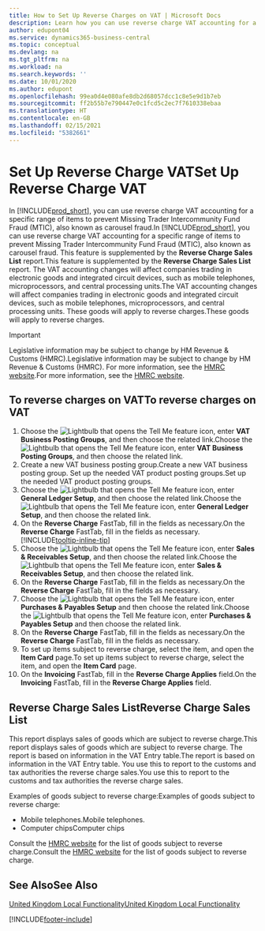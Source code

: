 ```yaml
---
title: How to Set Up Reverse Charges on VAT | Microsoft Docs
description: Learn how you can use reverse charge VAT accounting for a specific range of items to prevent Missing Trader Intercommunity Fund Fraud (MTIC).
author: edupont04
ms.service: dynamics365-business-central
ms.topic: conceptual
ms.devlang: na
ms.tgt_pltfrm: na
ms.workload: na
ms.search.keywords: ''
ms.date: 10/01/2020
ms.author: edupont
ms.openlocfilehash: 99ea0d4e080afe8db2d68057dcc1c8e5e9d1b7eb
ms.sourcegitcommit: ff2b55b7e790447e0c1fcd5c2ec7f7610338ebaa
ms.translationtype: HT
ms.contentlocale: en-GB
ms.lasthandoff: 02/15/2021
ms.locfileid: "5382661"
---
```

# <a name="set-up-reverse-charge-vat"></a><span data-ttu-id="9016b-103">Set Up Reverse Charge VAT</span><span class="sxs-lookup"><span data-stu-id="9016b-103">Set Up Reverse Charge VAT</span></span>
<span data-ttu-id="9016b-104">In [!INCLUDE[prod_short](../../includes/prod_short.md)], you can use reverse charge VAT accounting for a specific range of items to prevent Missing Trader Intercommunity Fund Fraud (MTIC), also known as carousel fraud.</span><span class="sxs-lookup"><span data-stu-id="9016b-104">In [!INCLUDE[prod_short](../../includes/prod_short.md)], you can use reverse charge VAT accounting for a specific range of items to prevent Missing Trader Intercommunity Fund Fraud (MTIC), also known as carousel fraud.</span></span> <span data-ttu-id="9016b-105">This feature is supplemented by the **Reverse Charge Sales List** report.</span><span class="sxs-lookup"><span data-stu-id="9016b-105">This feature is supplemented by the **Reverse Charge Sales List** report.</span></span> <span data-ttu-id="9016b-106">The VAT accounting changes will affect companies trading in electronic goods and integrated circuit devices, such as mobile telephones, microprocessors, and central processing units.</span><span class="sxs-lookup"><span data-stu-id="9016b-106">The VAT accounting changes will affect companies trading in electronic goods and integrated circuit devices, such as mobile telephones, microprocessors, and central processing units.</span></span> <span data-ttu-id="9016b-107">These goods will apply to reverse charges.</span><span class="sxs-lookup"><span data-stu-id="9016b-107">These goods will apply to reverse charges.</span></span>

> [!IMPORTANT]  
> <span data-ttu-id="9016b-108">Legislative information may be subject to change by HM Revenue & Customs (HMRC).</span><span class="sxs-lookup"><span data-stu-id="9016b-108">Legislative information may be subject to change by HM Revenue & Customs (HMRC).</span></span> <span data-ttu-id="9016b-109">For more information, see the [HMRC website](https://www.gov.uk/government/organisations/hm-revenue-customs).</span><span class="sxs-lookup"><span data-stu-id="9016b-109">For more information, see the [HMRC website](https://www.gov.uk/government/organisations/hm-revenue-customs).</span></span>  

## <a name="to-reverse-charges-on-vat"></a><span data-ttu-id="9016b-110">To reverse charges on VAT</span><span class="sxs-lookup"><span data-stu-id="9016b-110">To reverse charges on VAT</span></span>  

1.  <span data-ttu-id="9016b-111">Choose the ![Lightbulb that opens the Tell Me feature](../../media/ui-search/search_small.png "Tell me what you want to do") icon, enter **VAT Business Posting Groups**, and then choose the related link.</span><span class="sxs-lookup"><span data-stu-id="9016b-111">Choose the ![Lightbulb that opens the Tell Me feature](../../media/ui-search/search_small.png "Tell me what you want to do") icon, enter **VAT Business Posting Groups**, and then choose the related link.</span></span>  
2.  <span data-ttu-id="9016b-112">Create a new VAT business posting group.</span><span class="sxs-lookup"><span data-stu-id="9016b-112">Create a new VAT business posting group.</span></span> <span data-ttu-id="9016b-113">Set up the needed VAT product posting groups.</span><span class="sxs-lookup"><span data-stu-id="9016b-113">Set up the needed VAT product posting groups.</span></span>  
3.  <span data-ttu-id="9016b-114">Choose the ![Lightbulb that opens the Tell Me feature](../../media/ui-search/search_small.png "Tell me what you want to do") icon, enter **General Ledger Setup**, and then choose the related link.</span><span class="sxs-lookup"><span data-stu-id="9016b-114">Choose the ![Lightbulb that opens the Tell Me feature](../../media/ui-search/search_small.png "Tell me what you want to do") icon, enter **General Ledger Setup**, and then choose the related link.</span></span>  
4.  <span data-ttu-id="9016b-115">On the **Reverse Charge** FastTab, fill in the fields as necessary.</span><span class="sxs-lookup"><span data-stu-id="9016b-115">On the **Reverse Charge** FastTab, fill in the fields as necessary.</span></span> [!INCLUDE[tooltip-inline-tip](../../includes/tooltip-inline-tip_md.md)]  
5.  <span data-ttu-id="9016b-116">Choose the ![Lightbulb that opens the Tell Me feature](../../media/ui-search/search_small.png "Tell me what you want to do") icon, enter **Sales & Receivables Setup**, and then choose the related link.</span><span class="sxs-lookup"><span data-stu-id="9016b-116">Choose the ![Lightbulb that opens the Tell Me feature](../../media/ui-search/search_small.png "Tell me what you want to do") icon, enter **Sales & Receivables Setup**, and then choose the related link.</span></span>  
6.  <span data-ttu-id="9016b-117">On the **Reverse Charge** FastTab, fill in the fields as necessary.</span><span class="sxs-lookup"><span data-stu-id="9016b-117">On the **Reverse Charge** FastTab, fill in the fields as necessary.</span></span>
7.  <span data-ttu-id="9016b-118">Choose the ![Lightbulb that opens the Tell Me feature](../../media/ui-search/search_small.png "Tell me what you want to do") icon, enter **Purchases & Payables Setup** and then choose the related link.</span><span class="sxs-lookup"><span data-stu-id="9016b-118">Choose the ![Lightbulb that opens the Tell Me feature](../../media/ui-search/search_small.png "Tell me what you want to do") icon, enter **Purchases & Payables Setup** and then choose the related link.</span></span>  
6.  <span data-ttu-id="9016b-119">On the **Reverse Charge** FastTab, fill in the fields as necessary.</span><span class="sxs-lookup"><span data-stu-id="9016b-119">On the **Reverse Charge** FastTab, fill in the fields as necessary.</span></span>
9. <span data-ttu-id="9016b-120">To set up items subject to reverse charge, select the item, and open the **Item Card** page.</span><span class="sxs-lookup"><span data-stu-id="9016b-120">To set up items subject to reverse charge, select the item, and open the **Item Card** page.</span></span>  
10. <span data-ttu-id="9016b-121">On the **Invoicing** FastTab, fill in the **Reverse Charge Applies** field.</span><span class="sxs-lookup"><span data-stu-id="9016b-121">On the **Invoicing** FastTab, fill in the **Reverse Charge Applies** field.</span></span>  

## <a name="reverse-charge-sales-list"></a><span data-ttu-id="9016b-122">Reverse Charge Sales List</span><span class="sxs-lookup"><span data-stu-id="9016b-122">Reverse Charge Sales List</span></span>
<span data-ttu-id="9016b-123">This report displays sales of goods which are subject to reverse charge.</span><span class="sxs-lookup"><span data-stu-id="9016b-123">This report displays sales of goods which are subject to reverse charge.</span></span> <span data-ttu-id="9016b-124">The report is based on information in the VAT Entry table.</span><span class="sxs-lookup"><span data-stu-id="9016b-124">The report is based on information in the VAT Entry table.</span></span> <span data-ttu-id="9016b-125">You use this to report to the customs and tax authorities the reverse charge sales.</span><span class="sxs-lookup"><span data-stu-id="9016b-125">You use this to report to the customs and tax authorities the reverse charge sales.</span></span>  

<span data-ttu-id="9016b-126">Examples of goods subject to reverse charge:</span><span class="sxs-lookup"><span data-stu-id="9016b-126">Examples of goods subject to reverse charge:</span></span>  

- <span data-ttu-id="9016b-127">Mobile telephones.</span><span class="sxs-lookup"><span data-stu-id="9016b-127">Mobile telephones.</span></span>  
- <span data-ttu-id="9016b-128">Computer chips</span><span class="sxs-lookup"><span data-stu-id="9016b-128">Computer chips</span></span>  

<span data-ttu-id="9016b-129">Consult the [HMRC website](https://www.gov.uk/government/organisations/hm-revenue-customs) for the list of goods subject to reverse charge.</span><span class="sxs-lookup"><span data-stu-id="9016b-129">Consult the [HMRC website](https://www.gov.uk/government/organisations/hm-revenue-customs) for the list of goods subject to reverse charge.</span></span>  

## <a name="see-also"></a><span data-ttu-id="9016b-130">See Also</span><span class="sxs-lookup"><span data-stu-id="9016b-130">See Also</span></span>  
[<span data-ttu-id="9016b-131">United Kingdom Local Functionality</span><span class="sxs-lookup"><span data-stu-id="9016b-131">United Kingdom Local Functionality</span></span>](united-kingdom-local-functionality.md)  


[!INCLUDE[footer-include](../../includes/footer-banner.md)]